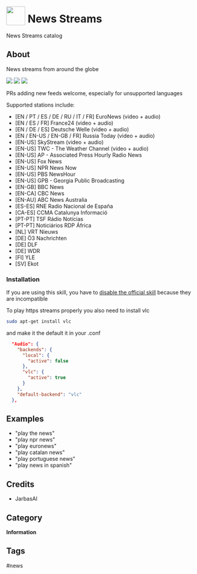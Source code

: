 # <img src='./res/icon/news.png' card_color='#40DBB0' width='50' height='50' style='vertical-align:bottom'/> News Streams

News Streams catalog

## About 

News streams from around the globe

![](gui.png)
![](gui2.png)
![](gui3.png)

PRs adding new feeds welcome, especially for unsupported languages

Supported stations include:

- [EN / PT / ES / DE / RU / IT / FR] EuroNews (video + audio)
- [EN / ES / FR] France24 (video + audio)
- [EN / DE / ES] Deutsche Welle (video + audio)
- [EN / EN-US / EN-GB / FR] Russia Today (video + audio)
- [EN-US] SkyStream (video + audio)
- [EN-US] TWC - The Weather Channel (video + audio)
- [EN-US] AP - Associated Press Hourly Radio News
- [EN-US] Fox News
- [EN-US] NPR News Now
- [EN-US] PBS NewsHour
- [EN-US] GPB - Georgia Public Broadcasting
- [EN-GB] BBC News
- [EN-CA] CBC News
- [EN-AU] ABC News Australia
- [ES-ES] RNE Radio Nacional de España
- [CA-ES] CCMA Catalunya Informació
- [PT-PT] TSF Rádio Notícias
- [PT-PT] Noticiários RDP África
- [NL] VRT Nieuws
- [DE] Ö3 Nachrichten
- [DE] DLF
- [DE] WDR
- [FI] YLE
- [SV] Ekot


### Installation

If you are using this skill, you have to [disable the official skill](https://mycroft-ai.gitbook.io/docs/skill-development/faq#how-do-i-disable-a-skill) because they are incompatible

To play https streams properly you also need to install vlc

```bash
sudo apt-get install vlc
```

and make it the default it in your .conf

```json
  "Audio": {
    "backends": {
      "local": {
        "active": false
      },
      "vlc": {
        "active": true
      }
    },
    "default-backend": "vlc"
  },
```

## Examples 

* "play the news"
* "play npr news"
* "play euronews"
* "play catalan news"
* "play portuguese news"
* "play news in spanish"

## Credits 
- JarbasAl

## Category
**Information**

## Tags
#news